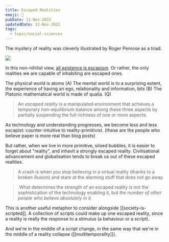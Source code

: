 ```yaml
---
title: Escaped Realities
emoji: 🚪
pubDate: 11-Nov-2022
updatedDate: 12-Nov-2022
tags:
  - topic/social-sciences
---
```


The mystery of reality was cleverly illustrated by Roger Penrose as a triad.

![](https://urbit-dock.fra1.digitaloceanspaces.com/thoughts/reality-triad.jpeg)

In this non-nihilist view, [all existence is escapism](https://www.ribbonfarm.com/2015/01/16/on-the-design-of-escaped-realities/). Or rather, the only realities we are capable of inhabiting are escaped ones.

The physical world is atoms (A)
The mental world is to a surprising extent, the experience of having an ego, relationality and information, bits (B)
The Platonic mathematical world is made of qualia. (Q)

> An _escaped reality_ is a manipulated environment that achieves a temporary non-equilibrium balance among these three aspects by partially suspending the full richness of one or more aspects.

As technology and understanding progresses, we become less and less escapist: counter-intuitive to reality-primitivist. (these are the people who believe paper is more real than blog posts)

But rather, when we live in more primitive, siloed bubbles, it is easier to forget about "reality", and inhavit a strongly escaped reality. Civilisational advancement and globalisation tends to break us out of these escaped realities.

>A crash is when you stop believing in a virtual reality (thanks to a broken illusion) and stare at the alarming stuff that does not go away.

> What determines the strength of an escaped reality is not the sophistication of the technology enabling it, but _the number of other people who believe absolutely in it._

This is another useful metaphor to consider alongside [[society-is-scripted]]. A collection of scripts could make up one escaped reality, since a reality is really the response to a stimulus (a behaviour or a script).

And we're in the middle of a script change, in the same way that we're in the middle of a reality collapse ([[multitemporality]]).